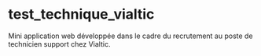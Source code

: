 # test_technique_vialtic

Mini application web développée dans le cadre du recrutement au poste de technicien support chez Vialtic.
